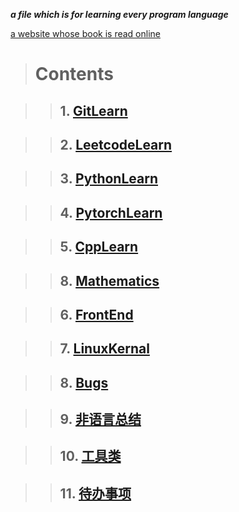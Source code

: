 ***a file which is for learning every program language***

[a website whose book is read online](https://www.bookstack.cn/)

> # Contents    

> > ## 1. [GitLearn](./GitLearn)    

> > ## 2. [LeetcodeLearn](./LeetcodeLearn)    

> > ## 3. [PythonLearn](./PythonLearn)    

> > ## 4. [PytorchLearn](./PytorchLearn)    

> > ## 5. [CppLearn](./CppLearn)    

> > ## 8. [Mathematics](./Mathematics/README.md)    

> > ## 6. [FrontEnd](./FrontEndLearn/README.md)    

> > ## 7. [LinuxKernal](./LinuxKernal/README.md)        

> > ## 8. [Bugs](./BUGs)    

> > ## 9. [非语言总结](./非语言总结/非语言总结.md)      

> > ## 10. [工具类](./Tools)     

> > ## 11. [待办事项](to_do.md)     
